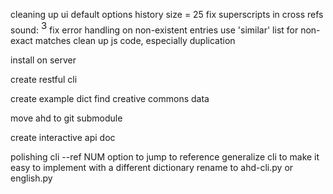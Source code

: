 cleaning up ui
    default options
        history size = 25
    fix superscripts in cross refs
        sound: <font size="+1"><sup>3</sup></font>
    fix error handling on non-existent entries
    use 'similar' list for non-exact matches
    clean up js code, especially duplication

install on server

create restful cli

create example dict
    find creative commons data

move ahd to git submodule

create interactive api doc

polishing cli
    --ref NUM option to jump to reference
    generalize cli to make it easy to implement with a different dictionary
        rename to ahd-cli.py or english.py
